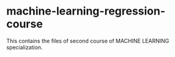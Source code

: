 # machine-learning-regression-course
This contains the files of second course of MACHINE LEARNING specialization.
